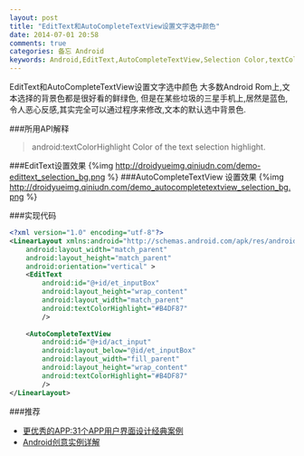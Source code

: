 ```yaml
---
layout: post
title: "EditText和AutoCompleteTextView设置文字选中颜色"
date: 2014-07-01 20:58
comments: true
categories: 备忘 Android
keywords: Android,EditText,AutoCompleteTextView,Selection Color,textColorHighlight,选中颜色,highlight
---
```

EditText和AutoCompleteTextView设置文字选中颜色
大多数Android Rom上,文本选择的背景色都是很好看的鲜绿色, 但是在某些垃圾的三星手机上,居然是蓝色,令人恶心反感,其实完全可以通过程序来修改,文本的默认选中背景色. 
<!--more-->

###所用API解释
>android:textColorHighlight
Color of the text selection highlight.

###EditText设置效果
{%img http://droidyueimg.qiniudn.com/demo-edittext_selection_bg.png %}
###AutoCompleteTextView 设置效果
{%img http://droidyueimg.qiniudn.com/demo_autocompletetextview_selection_bg.png %}

###实现代码
```xml
<?xml version="1.0" encoding="utf-8"?>
<LinearLayout xmlns:android="http://schemas.android.com/apk/res/android"
    android:layout_width="match_parent"
    android:layout_height="match_parent"
    android:orientation="vertical" >
    <EditText 
 		android:id="@+id/et_inputBox"       
 		android:layout_height="wrap_content"
 		android:layout_width="match_parent"
 		android:textColorHighlight="#B4DF87"
        />
    
    <AutoCompleteTextView 
        android:id="@+id/act_input"
        android:layout_below="@id/et_inputBox"
        android:layout_width="fill_parent"
		android:layout_height="wrap_content"
		android:textColorHighlight="#B4DF87"
        />
</LinearLayout>
```

###推荐
  * <a href="http://www.amazon.cn/gp/product/B00ELMXLOK/ref=as_li_tf_tl?ie=UTF8&camp=536&creative=3200&creativeASIN=B00ELMXLOK&linkCode=as2&tag=droidyue-23">更优秀的APP:31个APP用户界面设计经典案例</a><img src="http://ir-cn.amazon-adsystem.com/e/ir?t=droidyue-23&l=as2&o=28&a=B00ELMXLOK" width="1" height="1" border="0" alt="" style="border:none !important; margin:0px !important;" />
  * <a href="http://www.amazon.cn/gp/product/B007B78JUS/ref=as_li_tf_tl?ie=UTF8&camp=536&creative=3200&creativeASIN=B007B78JUS&linkCode=as2&tag=droidyue-23">Android创意实例详解</a><img src="http://ir-cn.amazon-adsystem.com/e/ir?t=droidyue-23&l=as2&o=28&a=B007B78JUS" width="1" height="1" border="0" alt="" style="border:none !important; margin:0px !important;" />

